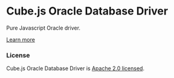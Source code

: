 # Cube.js Oracle Database Driver

Pure Javascript Oracle driver.

[Learn more](https://github.com/statsbotco/cube.js#getting-started)

### License

Cube.js Oracle Database Driver is [Apache 2.0 licensed](./LICENSE).